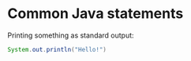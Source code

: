 # Common Java statements

Printing something as standard output:

```java
System.out.println("Hello!")
```

